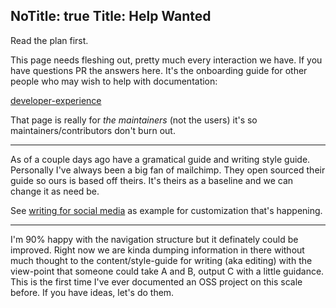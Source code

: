 NoTitle: true
Title: Help Wanted
---
Read the plan first.

This page needs fleshing out, pretty much every interaction we have. If you have questions PR the answers here. It's the onboarding guide for other people who may wish to help with documentation:

[developer-experience](./contribute/developer-experience/)

That page is really for _the maintainers_ (not the users) it's so maintainers/contributors don't burn out.


<hr/>

As of a couple days ago have a gramatical guide and writing style guide. Personally I've always been a big fan of mailchimp. They open sourced their guide so ours is based off theirs. It's theirs as a baseline and we can change it as need be.

See [writing for social media](./contribute/content-style-guide/writing-for-social-media#engagement) as example for customization that's happening.


<hr/>

I'm 90% happy with the navigation structure but it definately could be improved. Right now we are kinda dumping information in there without much thought to the content/style-guide for writing (aka editing) with the view-point that someone could take A and B, output C with a little guidance. This is the first time I've ever documented an OSS project on this scale before. If you have ideas, let's do them.

